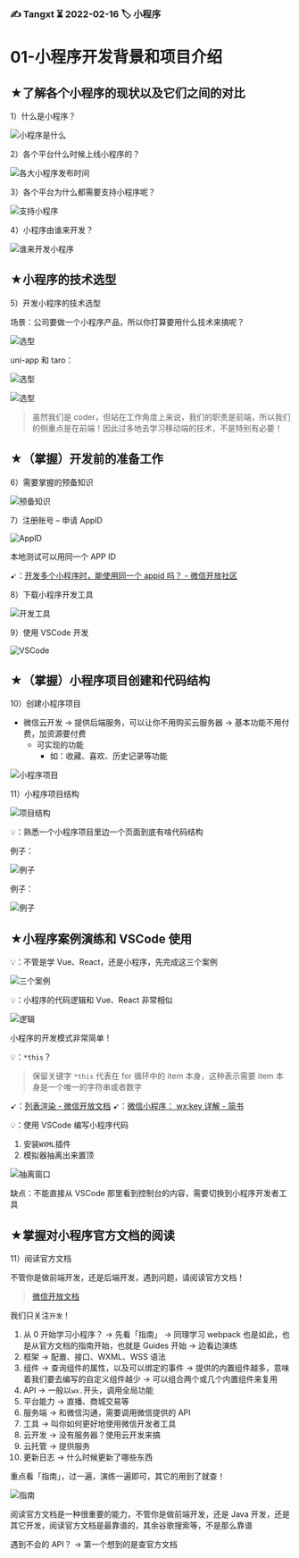 ### ✍️ Tangxt ⏳ 2022-02-16 🏷️ 小程序

# 01-⼩程序开发背景和项⽬介绍

## ★了解各个小程序的现状以及它们之间的对比

1）什么是小程序？

![小程序是什么](assets/img/2022-02-23-16-11-35.png)

2）各个平台什么时候上线小程序的？

![各大小程序发布时间](assets/img/2022-02-23-16-16-37.png)

3）各个平台为什么都需要支持小程序呢？

![支持小程序](assets/img/2022-02-23-16-23-51.png)

4）小程序由谁来开发？

![谁来开发小程序](assets/img/2022-02-23-16-33-17.png)

## ★小程序的技术选型

5）开发小程序的技术选型

场景：公司要做一个小程序产品，所以你打算要用什么技术来搞呢？

![选型](assets/img/2022-02-23-16-55-21.png)

uni-app 和 taro：

![选型](assets/img/2022-02-23-17-30-02.png)

![选型](assets/img/2022-02-23-17-48-51.png)

> 虽然我们是 coder，但站在工作角度上来说，我们的职责是前端，所以我们的侧重点是在前端！因此过多地去学习移动端的技术，不是特别有必要！

## ★（掌握）开发前的准备工作

6）需要掌握的预备知识

![预备知识](assets/img/2022-02-23-18-24-42.png)

7）注册账号 – 申请 AppID

![AppID](assets/img/2022-02-23-18-30-43.png)

本地测试可以用同一个 APP ID

➹：[开发多个小程序时，能使用同一个 appid 吗？ - 微信开放社区](https://developers.weixin.qq.com/community/develop/doc/00004aa53104b83244391ddf15b000)

8）下载小程序开发工具

![开发工具](assets/img/2022-02-23-18-38-51.png)

9）使用 VSCode 开发

![VSCode](assets/img/2022-02-23-18-41-36.png)

## ★（掌握）小程序项目创建和代码结构

10）创建小程序项目

- 微信云开发 -> 提供后端服务，可以让你不用购买云服务器 -> 基本功能不用付费，加资源要付费
  - 可实现的功能
    - 如：收藏、喜欢、历史记录等功能

![小程序项目](assets/img/2022-02-23-19-05-47.png)

11）小程序项目结构

![项目结构](assets/img/2022-02-23-19-21-26.png)

💡：熟悉一个小程序项目里边一个页面到底有啥代码结构

例子：

![例子](assets/img/2022-02-23-19-16-43.png)

例子：

![例子](assets/img/2022-02-23-19-20-41.png)

## ★小程序案例演练和 VSCode 使用

💡：不管是学 Vue、React，还是小程序，先完成这三个案例

![三个案例](assets/img/2022-02-23-20-17-25.png)

💡：小程序的代码逻辑和 Vue、React 非常相似

![逻辑](assets/img/2022-02-24-17-50-00.png)

小程序的开发模式非常简单！

💡：`*this`？

> 保留关键字 `*this` 代表在 for 循环中的 item 本身，这种表示需要 item 本身是一个唯一的字符串或者数字

➹：[列表渲染 - 微信开放文档](https://developers.weixin.qq.com/miniprogram/dev/reference/wxml/list.html#wx-key)
➹：[微信小程序： wx:key 详解 - 简书](https://www.jianshu.com/p/e81d29b01fbe)

💡：使用 VSCode 编写小程序代码

1. 安装`WXML`插件
2. 模拟器抽离出来置顶

![抽离窗口](assets/img/2022-02-24-18-28-01.png)

缺点：不能直接从 VSCode 那里看到控制台的内容，需要切换到小程序开发者工具

## ★掌握对小程序官方文档的阅读

11）阅读官方文档

不管你是做前端开发，还是后端开发，遇到问题，请阅读官方文档！

> [微信开放文档](https://developers.weixin.qq.com/miniprogram/dev/framework/)

我们只关注`开发`！

1. 从 0 开始学习小程序？ -> 先看「指南」 -> 同理学习 webpack 也是如此，也是从官方文档的指南开始，也就是 Guides 开始 -> 边看边演练
2. 框架 -> 配置、接口、WXML、WSS 语法
3. 组件 -> 查询组件的属性，以及可以绑定的事件 -> 提供的内置组件越多，意味着我们要去编写的自定义组件越少 -> 可以组合两个或几个内置组件来复用
4. API -> 一般以`wx.`开头，调用全局功能
5. 平台能力 -> 直播、商城交易等
6. 服务端 -> 和微信沟通，需要调用微信提供的 API
7. 工具 -> 叫你如何更好地使用微信开发者工具
8. 云开发 -> 没有服务器？使用云开发来搞
9. 云托管 -> 提供服务
10. 更新日志 -> 什么时候更新了哪些东西

重点看「指南」，过一遍，演练一遍即可，其它的用到了就查！

![指南](assets/img/2022-02-24-21-59-03.png)

阅读官方文档是一种很重要的能力，不管你是做前端开发，还是 Java 开发，还是其它开发，阅读官方文档是最靠谱的，其余谷歌搜索等，不是那么靠谱

遇到不会的 API？ -> 第一个想到的是查官方文档
